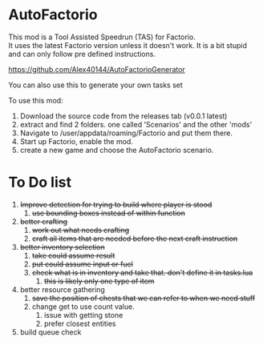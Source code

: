 # AutoFactorio

This mod is a Tool Assisted Speedrun (TAS) for Factorio.  
It uses the latest Factorio version unless it doesn't work.
It is a bit stupid and can only follow pre defined instructions.

https://github.com/Alex40144/AutoFactorioGenerator

You can also use this to generate your own tasks set

To use this mod:

1. Download the source code from the releases tab (v0.0.1 latest)
2. extract and find 2 folders. one called 'Scenarios' and the other 'mods'
3. Navigate to /user/appdata/roaming/Factorio and put them there.
4. Start up Factorio, enable the mod.
5. create a new game and choose the AutoFactorio scenario.

# To Do list

1. ~~Improve detection for trying to build where player is stood~~
   1. ~~use bounding boxes instead of within function~~
2. ~~better crafting~~
   1. ~~work out what needs crafting~~
   2. ~~craft all items that are needed before the next craft instruction~~
3. ~~better inventory selection~~
   1. ~~take could assume result~~
   2. ~~put could assume input or fuel~~
   3. ~~check what is in inventory and take that. don't define it in tasks.lua~~
      1. ~~this is likely only one type of item~~
4. better resource gathering
   1. ~~save the position of chests that we can refer to when we need stuff~~
   2. change get to use count value.
      1. issue with getting stone
      1. prefer closest entities
5. build queue check
